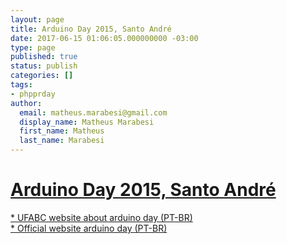 ```yaml
---
layout: page
title: Arduino Day 2015, Santo André
date: 2017-06-15 01:06:05.000000000 -03:00
type: page
published: true
status: publish
categories: []
tags:
- phpprday
author:
  email: matheus.marabesi@gmail.com
  display_name: Matheus Marabesi
  first_name: Matheus
  last_name: Marabesi
---
```


<h1><a href="https://fbcdn-sphotos-a-a.akamaihd.net/hphotos-ak-xfa1/v/t1.0-9/11083676_382558211932598_1333552753053267120_n.png?oh=f8f4411f9b43b506bba9e0f31c64bc6c&amp;oe=563C0009&amp;__gda__=1446486847_651ae6b06f3b9ce2af24a9b9b64db7e9" target="_blank">Arduino Day 2015, Santo André</a></h1>
<p><a href="http://ieeeufabc.org/arduino-day-na-ufabc/" target="_blank">* UFABC website about arduino day (PT-BR)</a><br />
<a href="http://arduinoday.ieeeufabc.org/" target="_blank">* Official website arduino day (PT-BR)</a></p>
